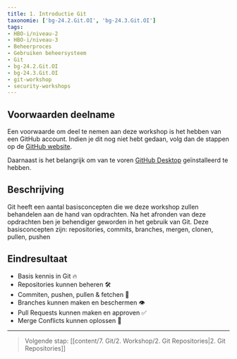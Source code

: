 ```yaml
---
title: 1. Introductie Git
taxonomie: ['bg-24.2.Git.OI', 'bg-24.3.Git.OI']
tags:
- HBO-i/niveau-2
- HBO-i/niveau-3
- Beheerproces
- Gebruiken beheersysteem
- Git
- bg-24.2.Git.OI
- bg-24.3.Git.OI
- git-workshop
- security-workshops
---
```


## Voorwaarden deelname
Een voorwaarde om deel te nemen aan deze workshop is het hebben van een GitHub account. Indien je dit nog niet hebt gedaan, volg dan de stappen op de [GitHub website](https://github.com).

Daarnaast is het belangrijk om van te voren [GitHub Desktop](https://desktop.github.com/download/) geïnstalleerd te hebben. 

## Beschrijving
Git heeft een aantal basisconcepten die we deze workshop zullen behandelen aan de hand van opdrachten. Na het afronden van deze opdrachten ben je behendiger geworden in het gebruik van Git. Deze basisconcepten zijn: repositories, commits, branches, mergen, clonen, pullen, pushen

## Eindresultaat
- Basis kennis in Git 🔥
- Repositories kunnen beheren 🛠️
- Commiten, pushen, pullen & fetchen 🚚
- Branches kunnen maken en beschermen 👁️
- Pull Requests kunnen maken en approven ✅
- Merge Conflicts kunnen oplossen 🤼

---

> Volgende stap: [[content/7. Git/2. Workshop/2. Git Repositories|2. Git Repositories]]